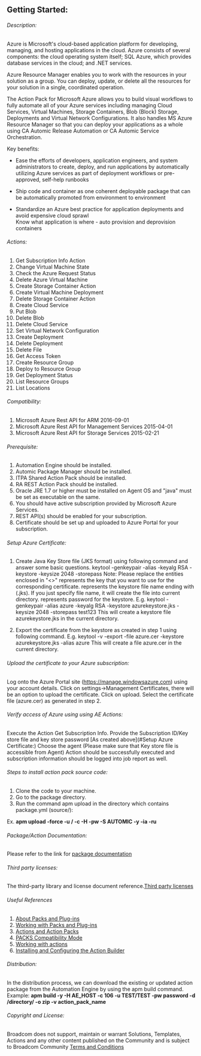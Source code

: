 ## Getting Started:


###### Description:
 
Azure is Microsoft's cloud-based application platform for developing, managing, and hosting applications in the cloud. Azure consists of several components: the cloud operating system itself; SQL Azure, which provides database services in the cloud; and .NET services.

Azure Resource Manager enables you to work with the resources in your solution as a group. You can deploy, update, or delete all the resources for your solution in a single, coordinated operation.

The Action Pack for Microsoft Azure allows you to build visual workflows to fully automate all of your Azure services including managing Cloud Services, Virtual Machines, Storage Containers, Blob (Block) Storage, Deployments and Virtual Network Configurations. It also handles MS Azure Resource Manager so that you can deploy your applications as a whole using CA Automic Release Automation or CA Automic Service Orchestration.

Key benefits:

* Ease the efforts of developers, application engineers, and system administrators to create, deploy, and run applications by           automatically utilizing Azure services as part of deployment workflows or pre-approved, self-help runbooks

* Ship code and container as one coherent deployable package that can be automatically promoted from environment to environment

* Standardize an Azure best practice for application deployments and avoid expensive cloud sprawl   
  Know what application is where - auto provision and deprovision containers

 
 ###### Actions:
 1. Get Subscription Info Action 
 2. Change Virtual Machine State
 3. Check the Azure Request Status    
 4. Delete Azure Virtual Machine 
 5. Create Storage Container Action 
 6. Create Virtual Machine Deployment 
 7. Delete Storage Container Action 
 8. Create Cloud Service 
 9. Put Blob 
10. Delete Blob 
11. Delete Cloud Service 
12. Set Virtual Network Configuration 
13. Create Deployment 
14. Delete Deployment 
15. Delete File 
16. Get Access Token 
17. Create Resource Group 
18. Deploy to Resource Group 
19. Get Deployment Status 
20. List Resource Groups 
21. List Locations 

 ###### Compatibility:

1. Microsoft Azure Rest API for ARM 2016-09-01 
2. Microsoft Azure Rest API for Management Services 2015-04-01 
3. Microsoft Azure Rest API for Storage Services 2015-02-21 



###### Prerequisite:

1. Automation Engine should be installed.
2. Automic Package Manager should be installed.
3. ITPA Shared Action Pack should be installed.
4. RA REST Action Pack should be installed.
5. Oracle JRE 1.7 or higher must be installed on Agent OS and "java" must be set as executable on the same.
6. You should have active subscription provided by Microsoft Azure Services.
7. REST API(s) should be enabled for your subscription.
8. Certificate should be set up and uploaded to Azure Portal for your subscription.

###### Setup Azure Certificate:

1. Create Java Key Store file (JKS format) using following command and answer some basic questions. 
   keytool -genkeypair -alias <alias name> -keyalg RSA -keystore <keystorefile> -keysize 2048 -storepass <keystorepassword>
   Note: Please replace the entities enclosed in "<>"
   <alias name> represents the key that you want to use for the corresponding certificate.
   <keystorefile> represents the keystore file name ending with (.jks). If you just specify file name, it will create the file into current directory.
   <keystore password> represents password for the keystore.
   E.g.  keytool -genkeypair -alias azure -keyalg RSA -keystore azurekeystore.jks -keysize 2048 -storepass test123
   This will create a keystore file azurekeystore.jks in the current directory.

2. Export the certificate from the keystore as created in step 1 using following command.
   E.g. keytool -v -export -file azure.cer -keystore azurekeystore.jks -alias azure
   This will create a file azure.cer in the current directory.


###### Upload the certificate to your Azure subscription:
Log onto the Azure Portal site (https://manage.windowsazure.com) using your account details.
Click on settings->Management Certificates, there will be an option to upload the certificate. Click on upload.
Select the certificate file (azure.cer) as generated in step 2.

###### Verify access of Azure using using AE Actions:
Execute the Action Get Subscription Info.
Provide the Subscription ID/Key store file and key store password [As created above](#Setup Azure Certificate:)
Choose the agent (Please make sure that Key store file is accessible from Agent)
Action should be successfully executed and subscription information should be logged into job report as well.

###### Steps to install action pack source code:

1. Clone the code to your machine.
2. Go to the package directory.
3. Run the command apm upload in the directory which contains package.yml (source/):

Ex. **apm upload -force -u <Name>/<Department> -c <Client-id> -H <Host> -pw <Password> -S AUTOMIC -y -ia -ru**

###### Package/Action Documentation:

Please refer to the link for [package documentation](source/ae/DOCUMENTATION/PCK.AUTOMIC_AZURE.PUB.DOC.xml)

###### Third party licenses:

The third-party library and license document reference.[Third party licenses](source/ae/DOCUMENTATION/PCK.AUTOMIC_AZURE.PUB.LICENSES.xml)


###### Useful References

1. [About Packs and Plug-ins](https://docs.automic.com/documentation/webhelp/english/AA/12.3/DOCU/12.3/Automic%20Automation%20Guides/help.htm#PluginManager/PM_AboutPacksandPlugins.htm?Highlight=Action%20packs)
2. [Working with Packs and Plug-ins](https://docs.automic.com/documentation/webhelp/english/AA/12.3/DOCU/12.3/Automic%20Automation%20Guides/help.htm#PluginManager/PM_WorkingWith.htm#link10)
3. [Actions and Action Packs](https://docs.automic.com/documentation/webhelp/english/AA/12.3/DOCU/12.3/Automic%20Automation%20Guides/help.htm#_Common/ReleaseHighlights/RH_Plugin_PackageManager.htm?Highlight=Action%20packs)
4. [PACKS Compatibility Mode](https://docs.automic.com/documentation/webhelp/english/AA/12.3/DOCU/12.3/Automic%20Automation%20Guides/help.htm#AWA/Variables/UC_CLIENT_SETTINGS/UC_CLIENT_PACKS_COMPATIBILITY_MODE.htm?Highlight=Action%20packs)
5. [Working with actions](https://docs.automic.com/documentation/webhelp/english/AA/12.3/DOCU/12.3/Automic%20Automation%20Guides/help.htm#ActionBuilder/AB_WorkingWith.htm#link4)
6. [Installing and Configuring the Action Builder](https://docs.automic.com/documentation/webhelp/english/AA/12.3/DOCU/12.3/Automic%20Automation%20Guides/help.htm#ActionBuilder/install_configure_plugins_AB.htm?Highlight=Action%20packs)

###### Distribution: 

In the distribution process, we can download the existing or updated action package from the Automation Engine by using the apm build command.
Example: **apm build -y -H AE_HOST -c 106 -u TEST/TEST -pw password -d /directory/ -o zip -v action_pack_name**
			
			
###### Copyright and License: 

Broadcom does not support, maintain or warrant Solutions, Templates, Actions and any other content published on the Community and is subject to Broadcom Community [Terms and Conditions](https://community.broadcom.com/termsandconditions)
